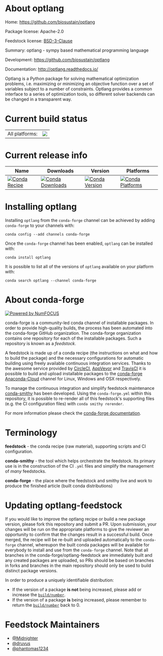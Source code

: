 About optlang
=============

Home: https://github.com/biosustain/optlang

Package license: Apache-2.0

Feedstock license: [BSD-3-Clause](https://github.com/conda-forge/optlang-feedstock/blob/master/LICENSE.txt)

Summary: optlang - sympy based mathematical programming language

Development: https://github.com/biosustain/optlang

Documentation: http://optlang.readthedocs.io/

Optlang is a Python package for solving mathematical optimization problems,
i.e. maximizing or minimizing an objective function over a set of variables
subject to a number of constraints.  Optlang provides a common interface to
a series of optimization tools, so different solver backends can be changed
in a transparent way.


Current build status
====================


<table><tr><td>All platforms:</td>
    <td>
      <a href="https://dev.azure.com/conda-forge/feedstock-builds/_build/latest?definitionId=3144&branchName=master">
        <img src="https://dev.azure.com/conda-forge/feedstock-builds/_apis/build/status/optlang-feedstock?branchName=master">
      </a>
    </td>
  </tr>
</table>

Current release info
====================

| Name | Downloads | Version | Platforms |
| --- | --- | --- | --- |
| [![Conda Recipe](https://img.shields.io/badge/recipe-optlang-green.svg)](https://anaconda.org/conda-forge/optlang) | [![Conda Downloads](https://img.shields.io/conda/dn/conda-forge/optlang.svg)](https://anaconda.org/conda-forge/optlang) | [![Conda Version](https://img.shields.io/conda/vn/conda-forge/optlang.svg)](https://anaconda.org/conda-forge/optlang) | [![Conda Platforms](https://img.shields.io/conda/pn/conda-forge/optlang.svg)](https://anaconda.org/conda-forge/optlang) |

Installing optlang
==================

Installing `optlang` from the `conda-forge` channel can be achieved by adding `conda-forge` to your channels with:

```
conda config --add channels conda-forge
```

Once the `conda-forge` channel has been enabled, `optlang` can be installed with:

```
conda install optlang
```

It is possible to list all of the versions of `optlang` available on your platform with:

```
conda search optlang --channel conda-forge
```


About conda-forge
=================

[![Powered by NumFOCUS](https://img.shields.io/badge/powered%20by-NumFOCUS-orange.svg?style=flat&colorA=E1523D&colorB=007D8A)](http://numfocus.org)

conda-forge is a community-led conda channel of installable packages.
In order to provide high-quality builds, the process has been automated into the
conda-forge GitHub organization. The conda-forge organization contains one repository
for each of the installable packages. Such a repository is known as a *feedstock*.

A feedstock is made up of a conda recipe (the instructions on what and how to build
the package) and the necessary configurations for automatic building using freely
available continuous integration services. Thanks to the awesome service provided by
[CircleCI](https://circleci.com/), [AppVeyor](https://www.appveyor.com/)
and [TravisCI](https://travis-ci.com/) it is possible to build and upload installable
packages to the [conda-forge](https://anaconda.org/conda-forge)
[Anaconda-Cloud](https://anaconda.org/) channel for Linux, Windows and OSX respectively.

To manage the continuous integration and simplify feedstock maintenance
[conda-smithy](https://github.com/conda-forge/conda-smithy) has been developed.
Using the ``conda-forge.yml`` within this repository, it is possible to re-render all of
this feedstock's supporting files (e.g. the CI configuration files) with ``conda smithy rerender``.

For more information please check the [conda-forge documentation](https://conda-forge.org/docs/).

Terminology
===========

**feedstock** - the conda recipe (raw material), supporting scripts and CI configuration.

**conda-smithy** - the tool which helps orchestrate the feedstock.
                   Its primary use is in the construction of the CI ``.yml`` files
                   and simplify the management of *many* feedstocks.

**conda-forge** - the place where the feedstock and smithy live and work to
                  produce the finished article (built conda distributions)


Updating optlang-feedstock
==========================

If you would like to improve the optlang recipe or build a new
package version, please fork this repository and submit a PR. Upon submission,
your changes will be run on the appropriate platforms to give the reviewer an
opportunity to confirm that the changes result in a successful build. Once
merged, the recipe will be re-built and uploaded automatically to the
`conda-forge` channel, whereupon the built conda packages will be available for
everybody to install and use from the `conda-forge` channel.
Note that all branches in the conda-forge/optlang-feedstock are
immediately built and any created packages are uploaded, so PRs should be based
on branches in forks and branches in the main repository should only be used to
build distinct package versions.

In order to produce a uniquely identifiable distribution:
 * If the version of a package **is not** being increased, please add or increase
   the [``build/number``](https://docs.conda.io/projects/conda-build/en/latest/resources/define-metadata.html#build-number-and-string).
 * If the version of a package **is** being increased, please remember to return
   the [``build/number``](https://docs.conda.io/projects/conda-build/en/latest/resources/define-metadata.html#build-number-and-string)
   back to 0.

Feedstock Maintainers
=====================

* [@Midnighter](https://github.com/Midnighter/)
* [@druvus](https://github.com/druvus/)
* [@phantomas1234](https://github.com/phantomas1234/)

